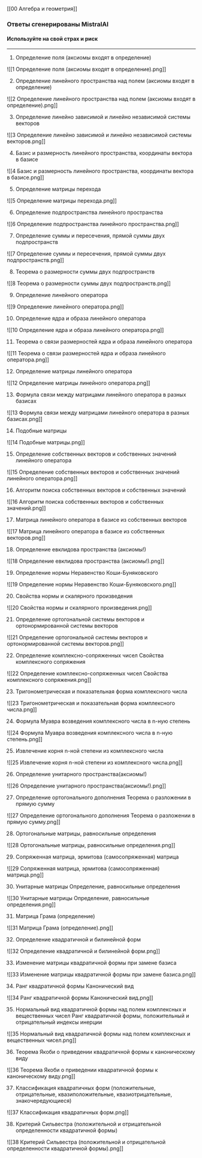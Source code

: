 [[00 Алгебра и геометрия]]
### Ответы сгенерированы MistralAI
#### Используйте на свой страх и риск

---

1) Определение поля (аксиомы входят в определение)

![[1 Определение поля (аксиомы входят в определение).png]]

2) Определение линейного пространства над полем (аксиомы входят в определение)

![[2 Определение линейного пространства над полем (аксиомы входят в определение).png]]

3) Определение линейно зависимой и линейно независимой системы векторов

![[3 Определение линейно зависимой и линейно независимой системы векторов.png]]

4) Базис и размерность линейного пространства, координаты вектора в базисе

![[4 Базис и размерность линейного пространства, координаты вектора в базисе.png]]

5) Определение матрицы перехода

![[5 Определение матрицы перехода.png]]

6) Определение подпространства линейного пространства

![[6 Определение подпространства линейного пространства.png]]

7) Определение суммы и пересечения, прямой суммы двух подпространств

![[7 Определение суммы и пересечения, прямой суммы двух подпространств.png]]

8) Теорема о размерности суммы двух подпространств

![[8 Теорема о размерности суммы двух подпространств.png]]

9) Определение линейного оператора

![[9 Определение линейного оператора.png]]

10) Определение ядра и образа линейного оператора

![[10 Определение ядра и образа линейного оператора.png]]

11) Теорема о связи размерностей ядра и образа линейного оператора

![[11 Теорема о связи размерностей ядра и образа линейного оператора.png]]

12) Определение матрицы линейного оператора

![[12 Определение матрицы линейного оператора.png]]

13) Формула связи между матрицами линейного оператора в разных базисах

![[13 Формула связи между матрицами линейного оператора в разных базисах.png]]

14) Подобные матрицы

![[14 Подобные матрицы.png]]

15) Определение собственных векторов и собственных значений линейного оператора

![[15 Определение собственных векторов и собственных значений линейного оператора.png]]

16) Алгоритм поиска собственных векторов и собственных значений

![[16 Алгоритм поиска собственных векторов и собственных значений.png]]

17) Матрица линейного оператора в базисе из собственных векторов

![[17 Матрица линейного оператора в базисе из собственных векторов.png]]

18) Определение евклидова пространства (аксиомы!)

![[18 Определение евклидова пространства (аксиомы!).png]]

19) Определение нормы Неравенство Коши-Буняковского

![[19 Определение нормы Неравенство Коши-Буняковского.png]]

20) Свойства нормы и скалярного произведения

![[20 Свойства нормы и скалярного произведения.png]]

21) Определение ортогональной системы векторов и ортонормированной системы векторов

![[21 Определение ортогональной системы векторов и ортонормированной системы векторов.png]]

22) Определение комплексно-сопряженных чисел Свойства комплексного сопряжения

![[22 Определение комплексно-сопряженных чисел Свойства комплексного сопряжения.png]]

23) Тригонометрическая и показательная форма комплексного числа

![[23 Тригонометрическая и показательная форма комплексного числа.png]]

24) Формула Муавра возведения комплексного числа в n-ную степень

![[24 Формула Муавра возведения комплексного числа в n-ную степень.png]]

25) Извлечение корня n-ной степени из комплексного числа

![[25 Извлечение корня n-ной степени из комплексного числа.png]]

26) Определение унитарного пространства(аксиомы!)

![[26 Определение унитарного пространства(аксиомы!).png]]

27) Определение ортогонального дополнения Теорема о разложении в прямую сумму

![[27 Определение ортогонального дополнения Теорема о разложении в прямую сумму.png]]

28) Ортогональные матрицы, равносильные определения

![[28 Ортогональные матрицы, равносильные определения.png]]

29) Сопряженная матрица, эрмитова (самосопряженная) матрица

![[29 Сопряженная матрица, эрмитова (самосопряженная) матрица.png]]

30) Унитарные матрицы Определение, равносильные определения

![[30 Унитарные матрицы Определение, равносильные определения.png]]

31) Матрица Грама (определение)

![[31 Матрица Грама (определение).png]]

32) Определение квадратичной и билинейной форм

![[32 Определение квадратичной и билинейной форм.png]]

33) Изменение матрицы квадратичной формы при замене базиса

![[33 Изменение матрицы квадратичной формы при замене базиса.png]]

34) Ранг квадратичной формы Канонический вид

![[34 Ранг квадратичной формы Канонический вид.png]]

35) Нормальный вид квадратичной формы над полем комплексных и вещественных чисел Ранг квадратичной формы, положительный и отрицательный индексы инерции

![[35 Нормальный вид квадратичной формы над полем комплексных и вещественных чисел.png]]

36) Теорема Якоби о приведении квадратичной формы к каноническому виду

![[36 Теорема Якоби о приведении квадратичной формы к каноническому виду.png]]

37) Классификация квадратичных форм (положительные, отрицательные, квазиположительные, квазиотрицательные, знакочередующиеся)

![[37 Классификация квадратичных форм.png]]

38) Критерий Сильвестра (положительной и отрицательной определенности квадратичной формы)

![[38 Критерий Сильвестра (положительной и отрицательной определенности квадратичной формы).png]]


